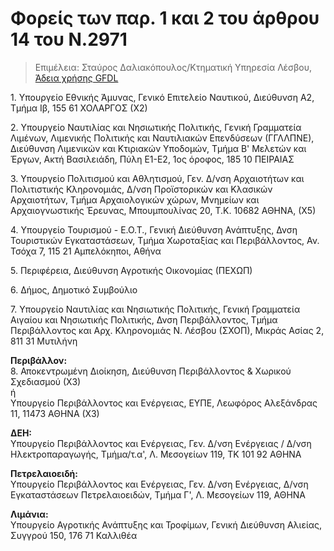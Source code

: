 # Φορείς των παρ. 1 και 2 του άρθρου 14 του Ν.2971 

>Επιμέλεια: Σταύρος Δαλιακόπουλος/Κτηματική Υπηρεσία Λέσβου, [Άδεια χρήσης GFDL](http://www.gnu.org/licenses/fdl.html)

1\. Υπουργείο Εθνικής Άμυνας, Γενικό Επιτελείο Ναυτικού, Διεύθυνση Α2, Τμήμα Ιβ, 155 61 ΧΟΛΑΡΓΟΣ (Χ2)

2\. Υπουργείο Ναυτιλίας και Νησιωτικής Πολιτικής, Γενική Γραμματεία Λιμένων, Λιμενικής Πολιτικής και Ναυτιλιακών Επενδύσεων (ΓΓΛΛΠΝΕ), Διεύθυνση Λιμενικών και Κτιριακών Υποδομών, Τμήμα Β' Μελετών και Έργων, Ακτή Βασιλειάδη, Πύλη Ε1-Ε2, 1ος όροφος, 185 10 ΠΕΙΡΑΙΑΣ

3\. Υπουργείο Πολιτισμού και Αθλητισμού, Γεν. Δ/νση Αρχαιοτήτων και Πολιτιστικής Κληρονομιάς, Δ/νση Προϊστορικών και Κλασικών Αρχαιοτήτων, Τμήμα Αρχαιολογικών χώρων, Μνημείων και Αρχαιογνωστικής Έρευνας, Μπουμπουλίνας 20, T.K. 10682 ΑΘΗΝΑ, (Χ5)

4\. Υπουργείο Τουρισμού - Ε.Ο.Τ., Γενική Διεύθυνση Ανάπτυξης, Δνση Τουριστικών Εγκαταστάσεων, Τμήμα Χωροταξίας και Περιβάλλοντος, Αν. Τσόχα 7, 115 21 Αμπελόκηποι, Αθήνα

5\. Περιφέρεια, Διεύθυνση Αγροτικής Οικονομίας (ΠΕΧΩΠ)

6\. Δήμος, Δημοτικό Συμβούλιο

7\. Υπουργείο Ναυτιλίας και Νησιωτικής Πολιτικής, Γενική Γραμματεία Αιγαίου και Νησιωτικής Πολιτικής, Δνση Περιβάλλοντος, Τμήμα Περιβάλλοντος και Αρχ. Κληρονομιάς Ν. Λέσβου (ΣΧΟΠ), Μικράς Ασίας 2, 811 31 Μυτιλήνη

**Περιβάλλον:**  
8\. Αποκεντρωμένη Διοίκηση, Διεύθυνση Περιβάλλοντος & Χωρικού Σχεδιασμού (Χ3)  
ή  
Υπουργείο Περιβάλλοντος και Ενέργειας, ΕΥΠΕ, Λεωφόρος Αλεξάνδρας 11, 11473 ΑΘΗΝΑ (Χ3)

**ΔΕΗ:**  
Υπουργείο Περιβάλλοντος και Ενέργειας, Γεν. Δ/νση Ενέργειας / Δ/νση Ηλεκτροπαραγωγής, Τμήμα/τ.α', Λ. Μεσογείων 119, ΤΚ 101 92 ΑΘΗΝΑ

**Πετρελαιοειδή:**  
Υπουργείο Περιβάλλοντος και Ενέργειας, Γεν. Δ/νση Ενέργειας, Δ/νση Εγκαταστάσεων Πετρελαιοειδών, Τμήμα Γ', Λ. Μεσογείων 119, ΑΘΗΝΑ

**Λιμάνια:**  
Υπουργείο Αγροτικής Ανάπτυξης και Τροφίμων, Γενική Διεύθυνση Αλιείας, Συγγρού 150, 176 71 Καλλιθέα
